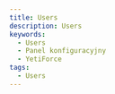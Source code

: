 ```yaml
---
title: Users
description: Users
keywords:
  - Users
  - Panel konfiguracyjny
  - YetiForce
tags:
  - Users
---
```


